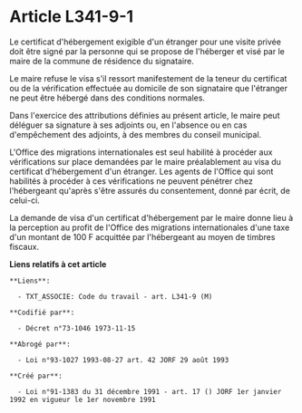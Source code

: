 # Article L341-9-1

Le certificat d'hébergement exigible d'un étranger pour une visite privée doit être signé par la personne qui se propose de
l'héberger et visé par le maire de la commune de résidence du signataire.

Le maire refuse le visa s'il ressort manifestement de la teneur du certificat ou de la vérification effectuée au domicile de
son signataire que l'étranger ne peut être hébergé dans des conditions normales.

Dans l'exercice des attributions définies au présent article, le maire peut déléguer sa signature à ses adjoints ou, en
l'absence ou en cas d'empêchement des adjoints, à des membres du conseil municipal.

L'Office des migrations internationales est seul habilité à procéder aux vérifications sur place demandées par le maire
préalablement au visa du certificat d'hébergement d'un étranger. Les agents de l'Office qui sont habilités à procéder à ces
vérifications ne peuvent pénétrer chez l'hébergeant qu'après s'être assurés du consentement, donné par écrit, de celui-ci.

La demande de visa d'un certificat d'hébergement par le maire donne lieu à la perception au profit de l'Office des migrations
internationales d'une taxe d'un montant de 100 F acquittée par l'hébergeant au moyen de timbres fiscaux.

**Liens relatifs à cet article**

	**Liens**:

	  - TXT_ASSOCIE: Code du travail - art. L341-9 (M)

	**Codifié par**:

	  - Décret n°73-1046 1973-11-15

	**Abrogé par**:

	  - Loi n°93-1027 1993-08-27 art. 42 JORF 29 août 1993

	**Créé par**:

	  - Loi n°91-1383 du 31 décembre 1991 - art. 17 () JORF 1er janvier 1992 en vigueur le 1er novembre 1991
